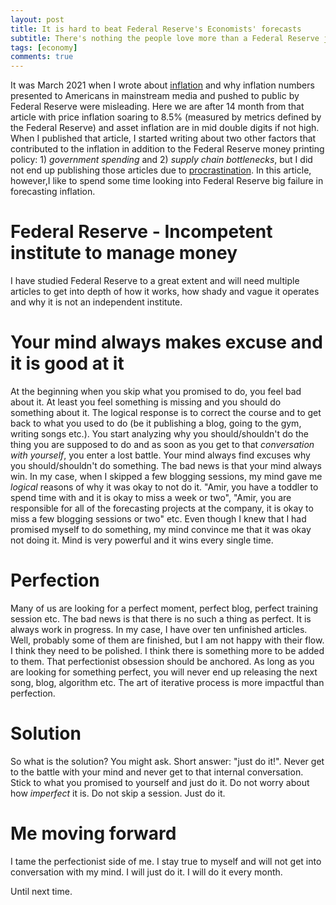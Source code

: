 ```yaml
---
layout: post
title: It is hard to beat Federal Reserve's Economists' forecasts
subtitle: There's nothing the people love more than a Federal Reserve joke  -Adam McKay
tags: [economy]
comments: true
---
```

It was March 2021 when I wrote about [inflation](https://randomlyordered.com/2021-03-13-you_are_poorer_than_what_you_are_told-copy/) and why inflation numbers presented to Americans in mainstream media and pushed to public by Federal Reserve were misleading. Here we are after 14 month from that article with price inflation soaring to 8.5% (measured by metrics defined by the Federal Reserve) and asset inflation are in mid double digits if not high. When I published that article, I started writing about two other factors that contributed to the inflation in addition to the Federal Reserve money printing policy: 1) *government spending* and 2) *supply chain bottlenecks*, but I did not end up publishing those articles due to [procrastination](https://randomlyordered.com/2022-05-07-art_of_procrastination/). In this article, however,I like to spend some time looking into Federal Reserve big failure in forecasting inflation. 



# Federal Reserve -  Incompetent institute to manage money 
I have studied Federal Reserve to a great extent and will need multiple articles to get into depth of how it works, how shady and vague it operates and why it is not an independent institute.

# Your mind always makes excuse and it is good at it
At the beginning when you skip what you promised to do, you feel bad about it. At least you feel something is missing and you should do something about it. The logical response is to correct the course and to get back to what you used to do (be it publishing a blog, going to the gym, writing songs etc.). You start analyzing why you should/shouldn't do the thing you are supposed to do and as soon as you get to that *conversation with yourself*, you enter a lost battle. Your mind always find excuses why you should/shouldn't do something. The bad news is that your mind always win. In my case, when I skipped a few blogging sessions, my mind gave me *logical* reasons of why it was okay to not do it. "Amir, you have a toddler to spend time with and it is okay to miss a week or two", "Amir, you are responsible for all of the forecasting projects at the company, it is okay to miss a few blogging sessions or two" etc. Even though I knew that I had promised myself to do something, my mind convince me that it was okay not doing it. Mind is very powerful and it wins every single time.

# Perfection
Many of us are looking for a perfect moment, perfect blog, perfect training session etc. The bad news is that there is no such a thing as perfect. It is always work in progress. In my case, I have over ten unfinished articles. Well, probably some of them are finished, but I am not happy with their flow. I think they need to be polished. I think there is something more to be added to them. That perfectionist obsession should be anchored. As long as you are looking for something perfect, you will never end up releasing the next song, blog, algorithm etc. The art of iterative process is more impactful than perfection. 

# Solution
So what is the solution? You might ask. Short answer: "just do it!". Never get to the battle with your mind and never get to that internal conversation. Stick to what you promised to yourself and just do it. Do not worry about how *imperfect* it is. Do not skip a session. Just do it.

# Me moving forward
I tame the perfectionist side of me. I stay true to myself and will not get into conversation with my mind. I will just do it. I will do it every month. 


Until next time.